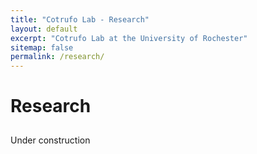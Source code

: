 ```yaml
---
title: "Cotrufo Lab - Research"
layout: default
excerpt: "Cotrufo Lab at the University of Rochester"
sitemap: false
permalink: /research/
---
```


<h1 style="padding-bottom:10px">Research</h1>

Under construction